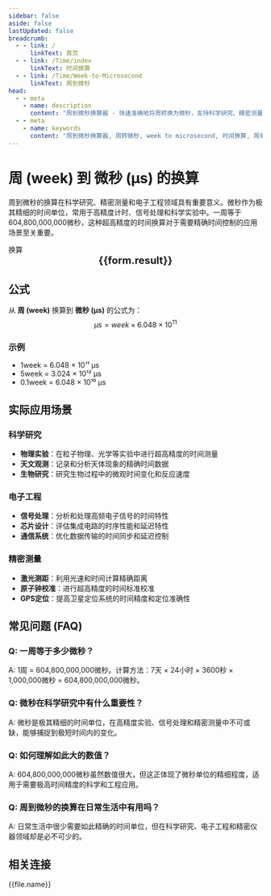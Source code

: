 ```yaml
---
sidebar: false
aside: false
lastUpdated: false
breadcrumb:
  - - link: /
      linkText: 首页
  - - link: /Time/index
      linkText: 时间换算
  - - link: /Time/Week-to-Microsecond
      linkText: 周到微秒
head:
  - - meta
    - name: description
      content: "周到微秒换算器 - 快速准确地将周转换为微秒，支持科学研究、精密测量、电子工程等高精度时间计算应用场景。"
  - - meta
    - name: keywords
      content: "周到微秒换算器, 周转微秒, week to microsecond, 时间换算, 周单位换算, 微秒计算, 科学研究, 精密测量, 电子工程, 高精度计时, 时间转换工具, 微秒单位, 时间单位换算, 一周多少微秒, 精密时间"
---
```

# 周 (week) 到 微秒 (μs) 的换算

周到微秒的换算在科学研究、精密测量和电子工程领域具有重要意义。微秒作为极其精细的时间单位，常用于高精度计时、信号处理和科学实验中。一周等于604,800,000,000微秒，这种超高精度的时间换算对于需要精确时间控制的应用场景至关重要。

<script setup>import { onMounted, reactive, inject, ref } from 'vue'
import { NButton,NForm ,NFormItem,NInput,NInputNumber,NSelect,NCard,useMessage,NGrid ,NGi  } from 'naive-ui'
import { defineClientComponent } from 'vitepress'
import { Time } from '../../files';

const convert = inject('convert')
const seoKey = ['周单位换算','周转换','week是什么单位','微秒单位','周的换算','时间 周','周换算微秒','时间转化','一周','周的定义','周单位','周换算','一周多少微秒','微秒时间计算','周的英文','时间周','时间单位','时间换算','微秒单位','精密时间','高精度计时']
const form = reactive({
  number: null,
  result: '',
  title: '周到微秒换算器'
})

const convertHandler = () => {
  if (form.number !== null && !isNaN(form.number)) {
    const convertedValue = parseFloat(form.number) * 604800000000
    form.result = `${form.number}week = ${convertedValue.toFixed(0)}μs`
  } else {
    form.result = '请输入有效的数值。'
  }
}
</script>

<n-card :title="form.title" size="small" :bordered="false" style="margin-bottom: 16px">
  <n-form size="large" :model="form">
    <n-form-item label="周 (week)">
      <n-input-number v-model:value="form.number" placeholder="输入周" style="width: 100%" />
    </n-form-item>
    <n-form-item>
      <n-button type="info" @click="convertHandler" block>换算</n-button>
    </n-form-item>
  </n-form>
  <template #footer>
    <div style="font-size: 12px; color: #666; text-align: center;">
      <span v-for="(keyword, index) in seoKey" :key="index">
        {{ keyword }}<span v-if="index < seoKey.length - 1"> | </span>
      </span>
    </div>
  </template>
</n-card>

<n-card  embedded :bordered="false" hoverable>
  <div  style="text-align:center;font-size:20px;">
    <strong>{{form.result}}</strong>
  </div>
</n-card>

## 公式

从 **周 (week)** 换算到 **微秒 (μs)** 的公式为：
$$ \mu s = week \times 6.048 \times 10^{11} $$

### 示例
- 1week = 6.048 × 10¹¹ μs
- 5week = 3.024 × 10¹² μs
- 0.1week = 6.048 × 10¹⁰ μs

## 实际应用场景

### 科学研究
- **物理实验**：在粒子物理、光学等实验中进行超高精度的时间测量
- **天文观测**：记录和分析天体现象的精确时间数据
- **生物研究**：研究生物过程中的微观时间变化和反应速度

### 电子工程
- **信号处理**：分析和处理高频电子信号的时间特性
- **芯片设计**：评估集成电路的时序性能和延迟特性
- **通信系统**：优化数据传输的时间同步和延迟控制

### 精密测量
- **激光测距**：利用光速和时间计算精确距离
- **原子钟校准**：进行超高精度的时间标准校准
- **GPS定位**：提高卫星定位系统的时间精度和定位准确性

## 常见问题 (FAQ)

### Q: 一周等于多少微秒？
A: 1周 = 604,800,000,000微秒。计算方法：7天 × 24小时 × 3600秒 × 1,000,000微秒 = 604,800,000,000微秒。

### Q: 微秒在科学研究中有什么重要性？
A: 微秒是极其精细的时间单位，在高精度实验、信号处理和精密测量中不可或缺，能够捕捉到极短时间内的变化。

### Q: 如何理解如此大的数值？
A: 604,800,000,000微秒虽然数值很大，但这正体现了微秒单位的精细程度，适用于需要极高时间精度的科学和工程应用。

### Q: 周到微秒的换算在日常生活中有用吗？
A: 日常生活中很少需要如此精确的时间单位，但在科学研究、电子工程和精密仪器领域却是必不可少的。
## 相关连接
<n-grid x-gap="12" :cols="2">
  <n-gi v-for="(file, index) in Time" :key="index">
    <n-button
      text
      tag="a"
      :href="file.path"
      type="info"
    >
      {{file.name}}
    </n-button>
  </n-gi>
</n-grid>